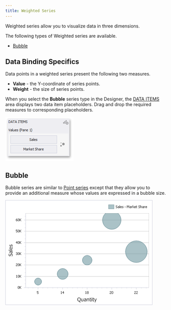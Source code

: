 ```yaml
---
title: Weighted Series
---
```

Weighted series allow you to visualize data in three dimensions.

The following types of Weighted series are available.
* [Bubble](#bubble)

## Data Binding Specifics
Data points in a weighted series present the following two measures.
* **Value** - the Y-coordinate of series points.
* **Weight** - the size of series points.

When you select the **Bubble** series type in the Designer, the [DATA ITEMS](../../../../../../dashboard-for-desktop/articles/dashboard-designer/ui-elements/data-items-pane.md) area displays two data item placeholders. Drag and drop the required measures to corresponding placeholders.

![BubbleSeries_DataBinding](../../../../../images/Img117789.png)

## <a name="bubble"/>Bubble
Bubble series are similar to [Point series](../../../../../../dashboard-for-desktop/articles/dashboard-designer/designing-dashboard-items/chart/series/point-and-line-series.md) except that they allow you to provide an additional measure whose values are expressed in a bubble size.

![BubbleSeries](../../../../../images/Img117790.png)